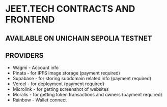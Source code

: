 # JEET.TECH CONTRACTS AND FRONTEND

## AVAILABLE ON UNICHAIN SEPOLIA TESTNET

## PROVIDERS

- Wagmi - Account info
- Pinata - for IPFS image storage (payment required)
- Supabase - for storing subdomain related info (payment required)
- Vercel - for deployment (payment required)
- Microlink - for getting screenshot of websites
- Moralis - for getting token transactions and owners (payment required)
- Rainbow - Wallet connect
